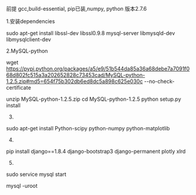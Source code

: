 
前提 gcc,build-essential, pip已装,numpy, python 版本2.7.6

1.安装dependencies

sudo apt-get install libssl-dev libssl0.9.8 mysql-server libmysqld-dev libmysqlclient-dev

2.MySQL-python

wget https://pypi.python.org/packages/a5/e9/51b544da85a36a68debe7a7091f068d802fc515a3a202652828c73453cad/MySQL-python-1.2.5.zip#md5=654f75b302db6ed8dc5a898c625e030c --no-check-certificate

unzip MySQL-python-1.2.5.zip
cd MySQL-python-1.2.5
python setup.py install

3.
sudo apt-get install Python-scipy python-numpy python-matplotlib

4.
pip install django==1.8.4 django-bootstrap3 django-permanent plotly xlrd

5.
sudo service mysql start

mysql -uroot
